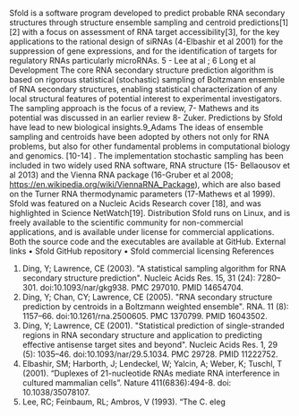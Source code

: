 Sfold is a software program developed to predict probable RNA secondary structures through structure ensemble sampling and centroid predictions[1][2] with a focus on assessment of  RNA target accessibility[3], for the key applications to the rational design of siRNAs (4-Elbashir et al 2001) for the suppression of gene expressions, and for the identification of targets for regulatory RNAs particularly microRNAs. 5 - Lee at al ; 6 Long et al 
Development
The core RNA secondary structure prediction algorithm is based on rigorous statistical (stochastic) sampling of Boltzmann ensemble of RNA secondary structures, enabling statistical characterization of any local structural features of potential interest to experimental investigators. The sampling approach is the focus of a review, 7- Mathews  and its potential was discussed in an earlier review 8- Zuker. Predictions by Sfold have lead to new biological insights.9_Adams   The ideas of ensemble sampling and centroids have been adopted by others not only for RNA problems, but also for other fundamental problems in computational biology and genomics. [10-14] . The implementation stochastic sampling has been included in two widely used RNA software,  RNA structure (15- Bellaousov et al  2013) and the Vienna RNA package (16-Gruber et al 2008; https://en.wikipedia.org/wiki/ViennaRNA_Package), which are also based on the Turner RNA thermodynamic parameters (17-Mathews et al 1999). Sfold was featured on a Nucleic Acids Research cover [18], and was highlighted in Science NetWatch[19].
Distribution
Sfold runs on Linux, and is freely available to the scientific community for non-commercial applications, and is available under license for commercial applications. Both the source code and the executables are available at GitHub.
External links
•	Sfold GitHub repository
•	Sfold commercial licensing
References
1.	 Ding, Y; Lawrence, CE (2003). "A statistical sampling algorithm for RNA secondary structure prediction". Nucleic Acids Res. 15, 31 (24): 7280–301. doi:10.1093/nar/gkg938. PMC 297010. PMID 14654704.
2.	 Ding, Y; Chan, CY; Lawrence, CE (2005). "RNA secondary structure prediction by centroids in a Boltzmann weighted ensemble". RNA. 11 (8): 1157–66. doi:10.1261/rna.2500605. PMC 1370799. PMID 16043502.
3.	 Ding, Y; Lawrence, CE (2001). "Statistical prediction of single-stranded regions in RNA secondary structure and application to predicting effective antisense target sites and beyond". Nucleic Acids Res. 1, 29 (5): 1035–46. doi:10.1093/nar/29.5.1034. PMC 29728. PMID 11222752. 
4.	Elbashir, SM; Harborth, J; Lendeckel, W; Yalcin, A; Weber, K; Tuschl, T (2001). “Duplexes of 21-nucleotide RNAs mediate RNA interference in cultured mammalian cells”. Nature 411(6836):494-8. doi: 10.1038/35078107.
5.	Lee, RC; Feinbaum, RL; Ambros, V (1993). “The C. eleg
